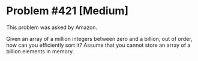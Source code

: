 # Problem #421 [Medium]

This problem was asked by Amazon.

Given an array of a million integers between zero and a billion, out of order, how can you efficiently sort it? Assume that you cannot store an array of a billion elements in memory.

